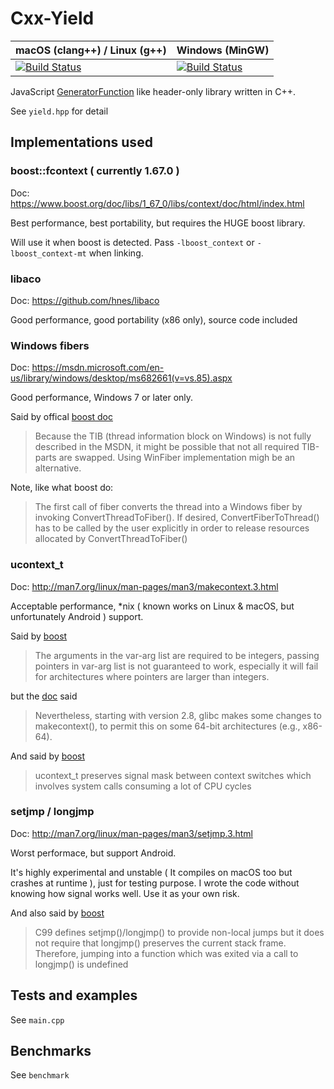 # Cxx-Yield

| macOS (clang++) / Linux (g++) | Windows (MinGW) |
|-------------------------------|-----------------|
| [![Build Status](https://travis-ci.org/CarterLi/Cxx-yield.svg?branch=master)](https://travis-ci.org/CarterLi/Cxx-yield) | [![Build Status](https://tea-ci.org/api/badges/CarterLi/Cxx-yield/status.svg)](https://tea-ci.org/CarterLi/Cxx-yield) |

JavaScript [GeneratorFunction](https://developer.mozilla.org/en-US/docs/Web/JavaScript/Reference/Statements/function*) like header-only library written in C++.

See `yield.hpp` for detail

## Implementations used

### boost::fcontext ( currently 1.67.0 )

Doc: <https://www.boost.org/doc/libs/1_67_0/libs/context/doc/html/index.html>

Best performance, best portability, but requires the HUGE boost library.

Will use it when boost is detected. Pass `-lboost_context` or `-lboost_context-mt` when linking.

### libaco

Doc: <https://github.com/hnes/libaco>

Good performance, good portability (x86 only), source code included

### Windows fibers

Doc: <https://msdn.microsoft.com/en-us/library/windows/desktop/ms682661(v=vs.85).aspx>

Good performance, Windows 7 or later only.

Said by offical [boost doc](https://www.boost.org/doc/libs/1_67_0/libs/context/doc/html/context/ff/implementations__fcontext_t__ucontext_t_and_winfiber.html)

> Because the TIB (thread information block on Windows) is not fully described in the MSDN, it might be possible that not all required TIB-parts are swapped. Using WinFiber implementation migh be an alternative.

Note, like what boost do:

> The first call of fiber converts the thread into a Windows fiber by invoking ConvertThreadToFiber(). If desired, ConvertFiberToThread() has to be called by the user explicitly in order to release resources allocated by ConvertThreadToFiber()

### ucontext_t

Doc: <http://man7.org/linux/man-pages/man3/makecontext.3.html>

Acceptable performance, *nix ( known works on Linux & macOS, but unfortunately Android ) support.

Said by [boost](https://www.boost.org/doc/libs/1_67_0/libs/context/doc/html/context/rationale/other_apis_.html#ucontext)

> The arguments in the var-arg list are required to be integers, passing pointers in var-arg list is not guaranteed to work, especially it will fail for architectures where pointers are larger than integers.

but the [doc](http://man7.org/linux/man-pages/man3/makecontext.3.html) said

> Nevertheless, starting with version 2.8, glibc makes some changes to makecontext(), to permit this on some 64-bit architectures (e.g., x86-64).

And said by [boost](https://www.boost.org/doc/libs/1_67_0/libs/context/doc/html/context/rationale/other_apis_.html#ucontext)

> ucontext_t preserves signal mask between context switches which involves system calls consuming a lot of CPU cycles

### setjmp / longjmp

Doc: <http://man7.org/linux/man-pages/man3/setjmp.3.html>

Worst performace, but support Android.

It's highly experimental and unstable ( It compiles on macOS too but crashes at runtime ), just for testing purpose. I wrote the code without knowing how signal works well. Use it as your own risk.

And also said by [boost](https://www.boost.org/doc/libs/1_67_0/libs/context/doc/html/context/rationale/other_apis_.html#context.rationale.other_apis_.setjmp___longjmp__)

> C99 defines setjmp()/longjmp() to provide non-local jumps but it does not require that longjmp() preserves the current stack frame. Therefore, jumping into a function which was exited via a call to longjmp() is undefined

## Tests and examples

See `main.cpp`

## Benchmarks

See `benchmark`

